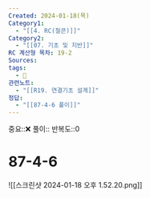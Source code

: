 ```yaml
---
Created: 2024-01-18(목)
Category1:
  - "[[4. RC(철콘)]]"
Category2:
  - "[[07. 기초 및 지반]]"
RC 계산형 목차: 19-2
Sources: 
tags:
  - 🧮
관련노트:
  - "[[R19. 연결기초 설계]]"
정답:
  - "[[87-4-6 풀이]]"
---
```

중요::❌
풀이::
반복도::0

#  87-4-6

![[스크린샷 2024-01-18 오후 1.52.20.png]]
